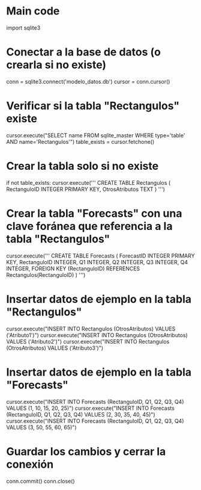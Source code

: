 # Main code
import sqlite3

# Conectar a la base de datos (o crearla si no existe)
conn = sqlite3.connect('modelo_datos.db')
cursor = conn.cursor()

# Verificar si la tabla "Rectangulos" existe
cursor.execute("SELECT name FROM sqlite_master WHERE type='table' AND name='Rectangulos'")
table_exists = cursor.fetchone()

# Crear la tabla solo si no existe
if not table_exists:
    cursor.execute('''
        CREATE TABLE Rectangulos (
            RectanguloID INTEGER PRIMARY KEY,
            OtrosAtributos TEXT
        )
    ''')

# Crear la tabla "Forecasts" con una clave foránea que referencia a la tabla "Rectangulos"
cursor.execute('''
    CREATE TABLE Forecasts (
        ForecastID INTEGER PRIMARY KEY,
        RectanguloID INTEGER,
        Q1 INTEGER,
        Q2 INTEGER,
        Q3 INTEGER,
        Q4 INTEGER,
        FOREIGN KEY (RectanguloID) REFERENCES Rectangulos(RectanguloID)
    )
''')

# Insertar datos de ejemplo en la tabla "Rectangulos"
cursor.execute("INSERT INTO Rectangulos (OtrosAtributos) VALUES ('Atributo1')")
cursor.execute("INSERT INTO Rectangulos (OtrosAtributos) VALUES ('Atributo2')")
cursor.execute("INSERT INTO Rectangulos (OtrosAtributos) VALUES ('Atributo3')")

# Insertar datos de ejemplo en la tabla "Forecasts"
cursor.execute("INSERT INTO Forecasts (RectanguloID, Q1, Q2, Q3, Q4) VALUES (1, 10, 15, 20, 25)")
cursor.execute("INSERT INTO Forecasts (RectanguloID, Q1, Q2, Q3, Q4) VALUES (2, 30, 35, 40, 45)")
cursor.execute("INSERT INTO Forecasts (RectanguloID, Q1, Q2, Q3, Q4) VALUES (3, 50, 55, 60, 65)")

# Guardar los cambios y cerrar la conexión
conn.commit()
conn.close()
